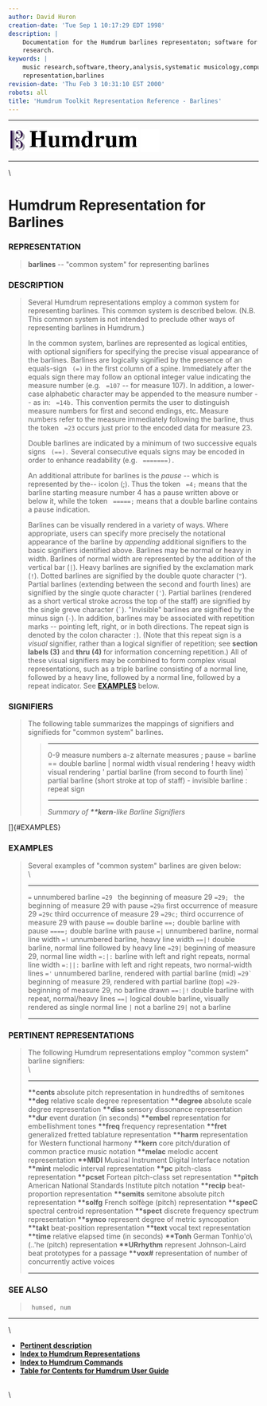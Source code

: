 ```yaml
---
author: David Huron
creation-date: 'Tue Sep 1 10:17:29 EDT 1998'
description: |
    Documentation for the Humdrum barlines representaton; software for music
    research.
keywords: |
    music research,software,theory,analysis,systematic musicology,computer
    representation,barlines
revision-date: 'Thu Feb 3 10:31:10 EST 2000'
robots: all
title: 'Humdrum Toolkit Representation Reference - Barlines'
---
```


  -------------------------------- ----------------------------------------- ----------------------------------
  ![ ](/Humdrum/HumdrumIcon.gif)    ![Humdrum ](/Humdrum/HumdrumHeader.gif)    ![ ](/Humdrum/HumdrumSpacer.gif)
  -------------------------------- ----------------------------------------- ----------------------------------

\

Humdrum Representation for Barlines
===================================

### REPRESENTATION

> **barlines** \-- \"common system\" for representing barlines

### DESCRIPTION

> Several Humdrum representations employ a common system for
> representing barlines. This common system is described below. (N.B.
> This common system is not intended to preclude other ways of
> representing barlines in Humdrum.)
>
> In the common system, barlines are represented as logical entities,
> with optional signifiers for specifying the precise visual appearance
> of the barlines. Barlines are logically signified by the presence of
> an equals-sign ` (=)` in the first column of a spine. Immediately
> after the equals sign there may follow an optional integer value
> indicating the measure number (e.g. ` =107` \-- for measure 107). In
> addition, a lower-case alphabetic character may be appended to the
> measure number \-- as in: ` =14b.` This convention permits the user to
> distinguish measure numbers for first and second endings, etc. Measure
> numbers refer to the measure immediately following the barline, thus
> the token ` =23` occurs just prior to the encoded data for measure 23.
>
> Double barlines are indicated by a minimum of two successive equals
> signs ` (==).` Several consecutive equals signs may be encoded in
> order to enhance readability (e.g. ` =======).`
>
> An additional attribute for barlines is the *pause* \-- which is
> represented by the\-- icolon (;). Thus the token ` =4;` means that the
> barline starting measure number 4 has a pause written above or below
> it, while the token ` =====;` means that a double barline contains a
> pause indication.
>
> Barlines can be visually rendered in a variety of ways. Where
> appropriate, users can specify more precisely the notational
> appearance of the barline by *appending* additional signifiers to the
> basic signifiers identified above. Barlines may be normal or heavy in
> width. Barlines of normal width are represented by the addition of the
> vertical bar (`|`). Heavy barlines are signified by the exclamation
> mark (`!`). Dotted barlines are signified by the double quote
> character (`"`). Partial barlines (extending between the second and
> fourth lines) are signified by the single quote character (`'`).
> Partial barlines (rendered as a short vertical stroke across the top
> of the staff) are signified by the single greve character (`` ` ``).
> \"Invisible\" barlines are signified by the minus sign (`-`). In
> addition, barlines may be associated with repetition marks \--
> pointing left, right, or in both directions. The repeat sign is
> denoted by the colon character `:`). (Note that this repeat sign is a
> *visual* signifier, rather than a logical signifier of repetition; see
> **section labels (3)** and **thru (4)** for information concerning
> repetition.) All of these visual signifiers may be combined to form
> complex visual representations, such as a triple barline consisting of
> a normal line, followed by a heavy line, followed by a normal line,
> followed by a repeat indicator. See [**EXAMPLES**](#EXAMPLES) below.

### SIGNIFIERS

> The following table summarizes the mappings of signifiers and
> signifieds for \"common system\" barlines.
>
> >   ----- ------------------------------------------------
> >   0-9   measure numbers
> >   a-z   alternate measures
> >   ;     pause
> >   =     barline
> >   ==    double barline
> >   \|    normal width visual rendering
> >   !     heavy width visual rendering
> >   \'    partial barline (from second to fourth line)
> >   \`    partial barline (short stroke at top of staff)
> >   \-    invisible barline
> >   :     repeat sign
> >   ----- ------------------------------------------------
> >
> > *Summary of **\*\*kern**-like Barline Signifiers*

[]{#EXAMPLES}

### EXAMPLES

> Several examples of \"common system\" barlines are given below:\
> \
>
>   ------------ -----------------------------------------------------------------
>   `=`          unnumbered barline
>   `=29 `       the beginning of measure 29
>   `=29; `      the beginning of measure 29 with pause
>   `=29a`       first occurrence of measure 29
>   `=29c`       third occurrence of measure 29
>   `=29c;`      third occurrence of measure 29 with pause
>   `==`         double barline
>   `==;`        double barline with pause
>   `====;`      double barline with pause
>   `=|`         unnumbered barline, normal line width
>   `=!`         unnumbered barline, heavy line width
>   `==|!`       double barline, normal line followed by heavy line
>   `=29|`       beginning of measure 29, normal line width
>   `=:|:`       barline with left and right repeats, normal line width
>   `=:||:`      barline with left and right repeats, two normal-width lines
>   `='`         unnumbered barline, rendered with partial barline (mid)
>   `` =29` ``   beginning of measure 29, rendered with partial barline (top)
>   `=29-`       beginning of measure 29, no barline drawn
>   `==:|!`      double barline with repeat, normal/heavy lines
>   `==|`        logical double barline, visually rendered as single normal line
>   `|`          not a barline
>   `29|`        not a barline
>   ------------ -----------------------------------------------------------------
>
### PERTINENT REPRESENTATIONS

> The following Humdrum representations employ \"common system\" barline
> signifiers:\
> \
>
>   ------------------ ----------------------------------------------------------
>   **\*\*cents**      absolute pitch representation in hundredths of semitones
>   **\*\*deg**        relative scale degree representation
>   **\*\*degree**     absolute scale degree representation
>   **\*\*diss**       sensory dissonance representation
>   **\*\*dur**        event duration (in seconds)
>   **\*\*embel**      representation for embellishment tones
>   **\*\*freq**       frequency representation
>   **\*\*fret**       generalized fretted tablature representation
>   **\*\*harm**       representation for Western functional harmony
>   **\*\*kern**       core pitch/duration of common practice music notation
>   **\*\*melac**      melodic accent representation
>   **\*\*MIDI**       Musical Instrument Digital Interface notation
>   **\*\*mint**       melodic interval representation
>   **\*\*pc**         pitch-class representation
>   **\*\*pcset**      Fortean pitch-class set representation
>   **\*\*pitch**      American National Standards Institute pitch notation
>   **\*\*recip**      beat-proportion representation
>   **\*\*semits**     semitone absolute pitch representation
>   **\*\*solfg**      French solfège (pitch) representation
>   **\*\*specC**      spectral centroid representation
>   **\*\*spect**      discrete frequency spectrum representation
>   **\*\*synco**      represent degree of metric syncopation
>   **\*\*takt**       beat-position representation
>   **\*\*text**       vocal text representation
>   **\*\*time**       relative elapsed time (in seconds)
>   **\*\*Tonh**       German Tonh\\o\'o\\(..\'he (pitch) representation
>   **\*\*URrhythm**   represent Johnson-Laird beat prototypes for a passage
>   **\*\*vox\#**      representation of number of concurrently active voices
>   ------------------ ----------------------------------------------------------
>
### SEE ALSO

> ` humsed, num`

------------------------------------------------------------------------

\

-   [**Pertinent description**](kern.html#Barlines)
-   [**Index to Humdrum Representations**](../representations.toc.html)
-   [**Index to Humdrum Commands**](../commands.toc.html)
-   [**Table for Contents for Humdrum User Guide**](../guide.toc.html)

\
\

